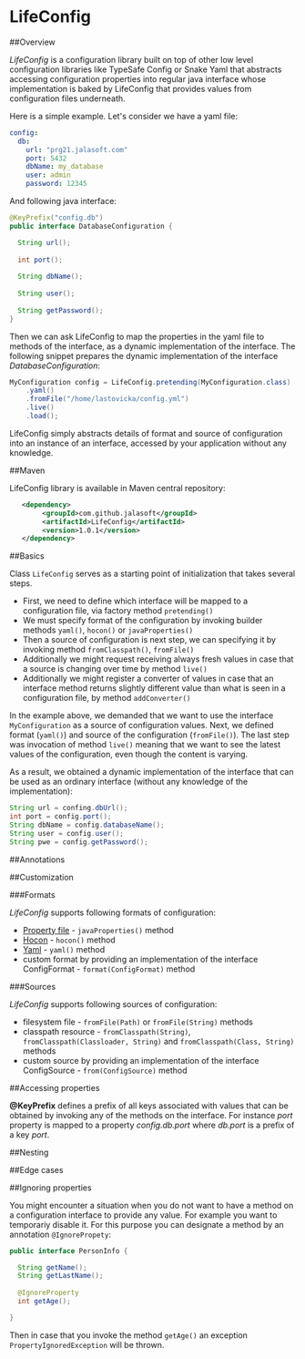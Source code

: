 # LifeConfig

##Overview

*LifeConfig* is a configuration library built on top of other low level configuration libraries like TypeSafe Config or Snake Yaml that abstracts 
accessing configuration properties into regular java interface whose implementation is baked by LifeConfig that provides values from configuration 
files underneath.

Here is a simple example. Let's consider we have a yaml file:

```yaml
config:
  db:
    url: "prg21.jalasoft.com"
    port: 5432
    dbName: my_database
    user: admin
    password: 12345
```

And following java interface:

```java
@KeyPrefix("config.db")
public interface DatabaseConfiguration {

  String url();
  
  int port();
  
  String dbName();
  
  String user();
  
  String getPassword();
}
```

Then we can ask LifeConfig to map the properties in the yaml file to methods of the interface, as a dynamic implementation of the interface.
The following snippet prepares the dynamic implementation of the interface *DatabaseConfiguration*:

```java
MyConfiguration config = LifeConfig.pretending(MyConfiguration.class)
    .yaml()
    .fromFile("/home/lastovicka/config.yml")
    .live()
    .load();
```


LifeConfig simply abstracts details of format and source of configuration into an instance of an interface, accessed by your application without any knowledge.

##Maven

LifeConfig library is available in Maven central repository:
```xml
   <dependency>
        <groupId>com.github.jalasoft</groupId>
        <artifactId>LifeConfig</artifactId>
        <version>1.0.1</version>
   </dependency>
```

##Basics

Class `LifeConfig` serves as a starting point of initialization that takes several steps. 
* First, we need to define which interface will be mapped to a configuration file, via factory method `pretending()`
* We must specify format of the configuration by invoking builder methods `yaml()`, `hocon()` or `javaProperties()`
* Then a source of configuration is next step, we can specifying it by invoking method `fromClasspath()`, `fromFile()`
* Additionally we might request receiving always fresh values in case that a source is changing over time by method `live()`
* Additionally we might register a converter of values in case that an interface method returns slightly different value than what
is seen in a configuration file, by method `addConverter()`
  
 

In the example above, we demanded that we want to use the interface `MyConfiguration` as a source of configuration values. Next, we defined 
format (`yaml()`) and source of the configuration (`fromFile()`). The last step was invocation of method `live()` meaning that we want to see 
the latest values of the configuration, even though the content is varying.

As a result, we obtained a dynamic implementation of the interface that can be used as an ordinary interface (without any knowledge of the 
implementation):

```java
String url = confing.dbUrl();
int port = config.port();
String dbName = config.databaseName();
String user = config.user();
String pwe = config.getPassword();
```

##Annotations



##Customization

###Formats

*LifeConfig* supports following formats of configuration:
* [Property file](https://en.wikipedia.org/wiki/.properties) - `javaProperties()` method 
* [Hocon](https://github.com/typesafehub/config/blob/master/HOCON.md) - `hocon()` method
* [Yaml](http://yaml.org/) - `yaml()` method
* custom format by providing an implementation of the interface ConfigFormat - `format(ConfigFormat)` method


###Sources

*LifeConfig* supports following sources of configuration:
* filesystem file - `fromFile(Path)` or `fromFile(String)` methods
* classpath resource - `fromClasspath(String)`, `fromClasspath(Classloader, String)` and `fromClasspath(Class, String)` methods
* custom source by providing an implementation of the interface ConfigSource - `from(ConfigSource)` method

##Accessing properties

**@KeyPrefix** defines a prefix of all keys associated with values that can be obtained by invoking any of the methods on the interface. For instance *port* property is mapped to a property *config.db.port* where *db.port* is a prefix of a key *port*.

##Nesting

##Edge cases

##Ignoring properties

You might encounter a situation when you do not want to have a method on a configuration interface to provide any value. For example you want to temporariy disable it. For this purpose you can designate a method by an annotation `@IgnorePropety`:

```java
public interface PersonInfo {

  String getName();
  String getLastName();
  
  @IgnoreProperty
  int getAge();

}
```

Then in case that you invoke the method `getAge()` an exception `PropertyIgnoredException` will be thrown.
